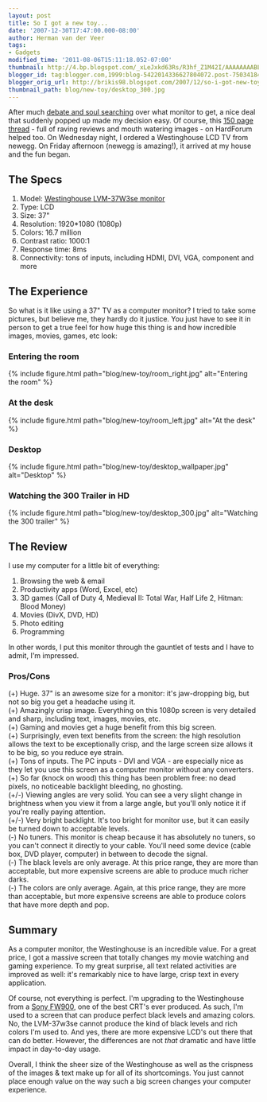 ```yaml
---
layout: post
title: So I got a new toy...
date: '2007-12-30T17:47:00.000-08:00'
author: Herman van der Veer
tags:
- Gadgets
modified_time: '2011-08-06T15:11:18.052-07:00'
thumbnail: http://4.bp.blogspot.com/_xLeJxkd63Rs/R3hf_Z1M42I/AAAAAAAABLc/3-sM_YDnFkQ/s72-c/room_right.jpg
blogger_id: tag:blogger.com,1999:blog-5422014336627804072.post-7503418421883465166
blogger_orig_url: http://brikis98.blogspot.com/2007/12/so-i-got-new-toy.html
thumbnail_path: blog/new-toy/desktop_300.jpg
---
```


After much [debate and soul 
searching](https://www.ybrikman.com/writing/2007/12/26/search-for-monitor/) over 
what monitor to get, a nice deal that suddenly popped up made my decision 
easy. Of course, this [150 page 
thread](http://www.hardforum.com/showthread.php?t=1088497) - full of raving 
reviews and mouth watering images - on HardForum helped too. On Wednesday 
night, I ordered a Westinghouse LCD TV from newegg. On Friday afternoon 
(newegg is amazing!), it arrived at my house and the fun began. 

## The Specs 

1. Model: [Westinghouse LVM-37W3se 
monitor](http://www.westinghousedigital.com/details.aspx?itemnum=165#VALUE) 
1. Type: LCD 
1. Size: 37" 
1. Resolution: 1920*1080 (1080p) 
1. Colors: 16.7 million 
1. Contrast ratio: 1000:1 
1. Response time: 8ms 
1. Connectivity: tons of inputs, including HDMI, DVI, VGA, component and more 

## The Experience 

So what is it like using a 37" TV as a computer monitor? I tried to take some 
pictures, but believe me, they hardly do it justice. You just have to see it 
in person to get a true feel for how huge this thing is and how incredible 
images, movies, games, etc look: 

### Entering the room
 
{% include figure.html path="blog/new-toy/room_right.jpg" alt="Entering the room" %}

### At the desk

{% include figure.html path="blog/new-toy/room_left.jpg" alt="At the desk" %}
 
### Desktop

{% include figure.html path="blog/new-toy/desktop_wallpaper.jpg" alt="Desktop" %}
 
### Watching the 300 Trailer in HD
 
{% include figure.html path="blog/new-toy/desktop_300.jpg" alt="Watching the 300 trailer" %}

## The Review 

I use my computer for a little bit of everything: 

1. Browsing the web &amp; email 
1. Productivity apps (Word, Excel, etc) 
1. 3D games (Call of Duty 4, Medieval II: Total War, Half Life 2, Hitman: 
Blood Money) 
1. Movies (DivX, DVD, HD) 
1. Photo editing 
1. Programming 

In other words, I put this monitor through the gauntlet of tests and I have to 
admit, I'm impressed. 

### Pros/Cons 

(+) Huge. 37" is an awesome size for a monitor: it's jaw-dropping big, 
but not so big you get a headache using it.  
(+) Amazingly crisp image. Everything on this 1080p screen is very detailed 
and sharp, including text, images, movies, etc.  
(+) Gaming and movies get a huge benefit from this big screen.  
(+) Surprisingly, even text benefits from the screen: the high resolution 
allows the text to be exceptionally crisp, and the large screen size allows it 
to be big, so you reduce eye strain.  
(+) Tons of inputs. The PC inputs - DVI and VGA - are especially nice as they 
let you use this screen as a computer monitor without any converters.  
(+) So far (knock on wood) this thing has been problem free: no dead pixels, 
no noticeable backlight bleeding, no ghosting.  
(+/-) Viewing angles are very solid. You can see a very slight change in 
brightness when you view it from a large angle, but you'll only notice it if 
you're really paying attention.  
(+/-) Very bright backlight. It's too bright for monitor use, but it can 
easily be turned down to acceptable levels.  
(-) No tuners. This monitor is cheap because it has absolutely no tuners, so 
you can't connect it directly to your cable. You'll need some device (cable 
box, DVD player, computer) in between to decode the signal.  
(-) The black levels are only average. At this price range, they are more than 
acceptable, but more expensive screens are able to produce much richer darks.  
(-) The colors are only average. Again, at this price range, they are more 
than acceptable, but more expensive screens are able to produce colors that 
have more depth and pop.  

## Summary 

As a computer monitor, the Westinghouse is an incredible value. For a 
great price, I got a massive screen that totally changes my movie watching and 
gaming experience. To my great surprise, all text related activities are 
improved as well: it's remarkably nice to have large, crisp text in every 
application. 

Of course, not everything is perfect. I'm upgrading to the Westinghouse from a 
[Sony FW900](http://www.hardforum.com/showthread.php?t=952788), one of the 
best CRT's ever produced. As such, I'm used to a screen that can produce 
perfect black levels and amazing colors. No, the LVM-37w3se cannot produce the 
kind of black levels and rich colors I'm used to. And yes, there are more 
expensive LCD's out there that can do better. However, the differences are not 
*that* dramatic and have little impact in day-to-day usage. 

Overall, I think the sheer size of the Westinghouse as well as the crispness 
of the images &amp; text make up for all of its shortcomings. You just cannot 
place enough value on the way such a big screen changes your computer 
experience. 